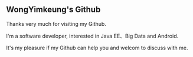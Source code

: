## WongYimkeung's Github
Thanks very much for visiting my Github.

I'm a software developer, interested in Java EE、Big Data and Android.

It's my pleasure if my Github can help you and welcom to discuss with me.

<!---
WongYimkeung/WongYimkeung is a ✨ special ✨ repository because its `README.md` (this file) appears on your GitHub profile.
You can click the Preview link to take a look at your changes.
--->
